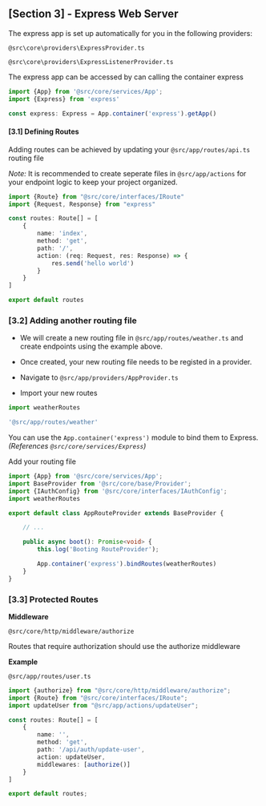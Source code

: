 ## [Section 3] - Express Web Server

The express app is set up automatically for you in the following providers:

`@src\core\providers\ExpressProvider.ts`

`@src\core\providers\ExpressListenerProvider.ts`

The express app can be accessed by can calling the container express

```ts
import {App} from '@src/core/services/App';
import {Express} from 'express'

const express: Express = App.container('express').getApp()
```

#### [3.1] Defining Routes

Adding routes can be achieved by updating your `@src/app/routes/api.ts` routing file

*Note:* It is recommended to create seperate files in `@src/app/actions` for your endpoint logic to keep
your project organized.

```ts
import {Route} from "@src/core/interfaces/IRoute"
import {Request, Response} from "express"

const routes: Route[] = [
    {
        name: 'index',
        method: 'get',
        path: '/',
        action: (req: Request, res: Response) => {
            res.send('hello world')
        }
    }
]

export default routes
```

### [3.2] Adding another routing file

- We will create a new routing file in `@src/app/routes/weather.ts` and create endpoints using the example above.

- Once created, your new routing file needs to be registed in a provider.

- Navigate to `@src/app/providers/AppProvider.ts`

- Import your new routes

```ts
import weatherRoutes

'@src/app/routes/weather'
```

You can use the `App.container('express')` module to bind them to Express. *(References `@src/core/services/Express`)*

Add your routing file

```ts
import {App} from '@src/core/services/App';
import BaseProvider from '@src/core/base/Provider';
import {IAuthConfig} from '@src/core/interfaces/IAuthConfig';
import weatherRoutes

export default class AppRouteProvider extends BaseProvider {

    // ...

    public async boot(): Promise<void> {
        this.log('Booting RouteProvider');

        App.container('express').bindRoutes(weatherRoutes)
    }
}


```

### [3.3] Protected Routes

**Middleware**

`@src/core/http/middleware/authorize`

Routes that require authorization should use the authorize middleware

**Example**

`@src/app/routes/user.ts`

```ts
import {authorize} from "@src/core/http/middleware/authorize";
import {Route} from "@src/core/interfaces/IRoute";
import updateUser from "@src/app/actions/updateUser";

const routes: Route[] = [
    {
        name: '',
        method: 'get',
        path: '/api/auth/update-user',
        action: updateUser,
        middlewares: [authorize()]
    }
]

export default routes;

```
